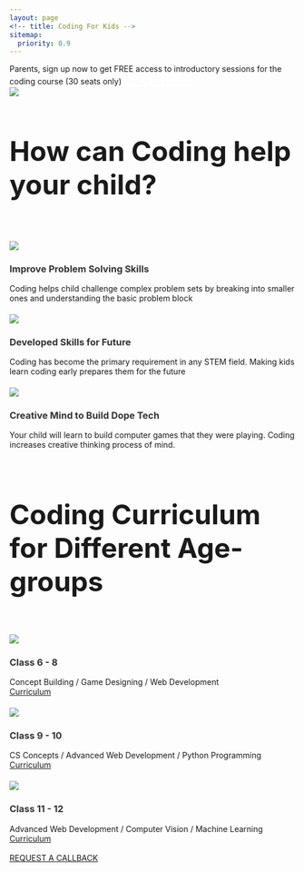 ```yaml
---
layout: page
<!-- title: Coding For Kids -->
sitemap:
  priority: 0.9
---
```



<div class="banner">
	<div class="free-trials-announce">
			Parents, sign up now to get FREE access to introductory sessions for the coding course (30 seats only) 
			<a href="https://docs.google.com/forms/d/e/1FAIpQLScVZSDbLuQWKD1jg2sHwOGTPT8k2Ljxa1hdMSgX1GkLPec4LQ/viewform?usp=sf_link" target="_blank" style="color:#ffffff;font-size: 20px">CLICK HERE</a>
	</div>
</div>



<img src="{{ '/assets/img/coverpic_mod.png' | prepend: site.baseurl }}" id="logo-name">
<br>
<div id="describe-text">
	<h1 style="font-size: 48px">How can Coding help your child?</h1>
	<br>
</div>


<!-- 1 x 3 layout for why is coding important for you -->
<div class="container">
	<div class="cell cell-1">
		<img style="max-width: 60%; margin-top: 20px; margin-left: auto; margin-right: auto;" src="{{ '/assets/img/problem_skills.png' | prepend: site.baseurl }}">
		<h3 style="color:333333">Improve Problem Solving Skills</h3>
		Coding helps child challenge complex problem sets by breaking into smaller ones and understanding the basic problem block
	</div>
	<div class="cell cell-2">
		<img style="max-width: 60%; margin-top: 20px; margin-left: auto; margin-right: auto;" src="{{ '/assets/img/kids_career.png' | prepend: site.baseurl }}">
		<h3 style="color:333333">Developed Skills for Future</h3>
		Coding has become the primary requirement in any STEM field. Making kids learn coding early prepares them for the future
	</div>
	<div class="cell cell-3">
		<img style="max-width: 60%; margin-top: 20px; margin-left: auto; margin-right: auto;" src="{{ '/assets/img/kids_idea.png' | prepend: site.baseurl }}">
		<h3 style="color:333333">Creative Mind to Build Dope Tech</h3>
		Your child will learn to build computer games that they were playing. Coding increases creative thinking process of mind.
	</div>
</div>
<br>
<div id="describe-text">
	<h1 style="font-size: 48px">Coding Curriculum for Different Age-groups</h1>
</div>
<br>
<div class="container">
	<div class="cell cell-1">
		<img style="max-width: 60%; margin-top: 15px; margin-left: auto; margin-right: auto;" src="{{ '/assets/img/class68_profile.jpeg' | prepend: site.baseurl }}">
		<h3 style="color:333333">Class 6 - 8</h3>
		Concept Building / Game Designing / Web Development
		<br> <a href="{{ '/courses#class68' | prepend: site.baseurl }}">Curriculum</a>
	</div>
	<div class="cell cell-2">
		<img style="max-width: 60%; margin-top: 20px; margin-left: auto; margin-right: auto;" src="{{ '/assets/img/class910_profile.jpg' | prepend: site.baseurl }}">
		<h3 style="color:333333">Class 9 - 10</h3>
		CS Concepts / Advanced Web Development / Python Programming
		<br> <a href="{{ '/courses#class910' | prepend: site.baseurl }}">Curriculum</a>
	</div>
	<div class="cell cell-3">
		<img style="max-width: 60%; margin-top: 20px; margin-left: auto; margin-right: auto;" src="{{ '/assets/img/class1112_profile.jpg' | prepend: site.baseurl }}">
		<h3 style="color:333333">Class 11 - 12</h3>
		Advanced Web Development / Computer Vision / Machine Learning
		<br> <a href="{{ '/courses#class1112' | prepend: site.baseurl }}">Curriculum</a>
	</div>
</div>	












<!-- 	<p>
	<br> Nepal's first of its kind, TurtleCode is an interactive platform for your kids to learn coding.
	<br> We make sure your kid explores all the interesting space in coding world from creating beautiful websites, developing fun games, robotics, and many more.
	</p> -->
<br>
<div id="describe-text">	
	<a href="https://docs.google.com/forms/d/e/1FAIpQLScVZSDbLuQWKD1jg2sHwOGTPT8k2Ljxa1hdMSgX1GkLPec4LQ/viewform?usp=sf_link" target="_blank" class="request-button">REQUEST A CALLBACK</a>
</div>
<br>